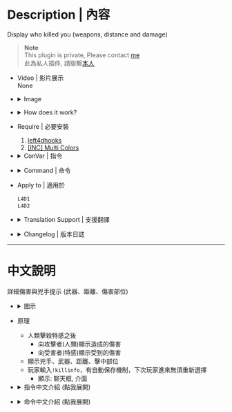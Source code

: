 # Description | 內容
Display who killed you (weapons, distance and damage)

> __Note__ <br/>
This plugin is private, Please contact [me](https://github.com/fbef0102/Game-Private_Plugin#私人插件列表-private-plugins-list)<br/>
此為私人插件, 請聯繫[本人](https://github.com/fbef0102/Game-Private_Plugin#私人插件列表-private-plugins-list)

* Video | 影片展示
<br>None

* <details><summary>Image</summary>

    <br/>![l4d_who_kill_you_1](image/l4d_who_kill_you_1.jpg)
    <br/>![l4d_who_kill_you_2](image/l4d_who_kill_you_2.gif)
    <br/>![l4d_who_kill_you_3](image/l4d_who_kill_you_3.gif)
    <br/>![l4d_who_kill_you_4](image/l4d_who_kill_you_4.jpg)
</details>

* <details><summary>How does it work?</summary>

    * Display multi kill text and play sound when player keep killing special infected including tank
	* Accumulate S.I kill combo when headshot only
    * Type ```!kc```, Settings will be saved to sCookiesCached. Player will have same settings if rejoin server next time.
        * Sound: on/off sound
        * Display: Off, Center text, Hint, Menu
</details>

* Require | 必要安裝
	1. [left4dhooks](https://forums.alliedmods.net/showthread.php?t=321696)
	2. [[INC] Multi Colors](https://github.com/fbef0102/L4D1_2-Plugins/releases/tag/Multi-Colors)

* <details><summary>ConVar | 指令</summary>

	* cfg/sourcemod/l4d_who_kill_you.cfg
        ```php
        // 0=Plugin off, 1=Plugin on.
        l4d_who_kill_you_enable "1"

        // If 1, display damage kill info to survivor(attacker) when kill SI
        l4d_who_kill_you_display_to_survivor "1"

        // If 1, display damage kill info to infected(victim) when get killed
        l4d_who_kill_you_display_to_infeced "1"

        // (L4D2) Display damage kill info on which zombie class death, 1=Smoker, 2=Boomer, 4=Hunter, 8=Spitter, 16=Jockey, 32=Charger, 64=Tank (0=None, 127=All)
        l4d_who_kill_you_infected_flag "127"

        // (L4D1) Display damage kill info on which zombie class death, 1=Smoker, 2=Boomer, 4=Hunter, 8=Tank (0=None, 15=All)
        l4d_who_kill_you_infected_flag "15"

        // How long damage kill info menu stay?
        l4d_who_kill_you_menu_time "10"
        ```
</details>

* <details><summary>Command | 命令</summary>
    
	* **Open menu for kill damage info**
		```php
		sm_killinfo
		```
</details>

* Apply to | 適用於
    ```
    L4D1
    L4D2
    ```

* <details><summary>Translation Support | 支援翻譯</summary>

	```
	English
	繁體中文
	简体中文
	```
</details>

* <details><summary>Changelog | 版本日誌</summary>

    * v1.0 (2024-3-9)
        * Initial Release
</details>

- - - -
# 中文說明
詳細傷害與兇手提示 (武器、距離、傷害部位)

* <details><summary>圖示</summary>

    <br/>![zho/l4d_who_kill_you_1](image/zho/l4d_who_kill_you_1.jpg)
    <br/>![zho/l4d_who_kill_you_2](image/zho/l4d_who_kill_you_2.gif)
    <br/>![zho/l4d_who_kill_you_3](image/zho/l4d_who_kill_you_3.gif)
    <br/>![zho/l4d_who_kill_you_4](image/zho/l4d_who_kill_you_4.jpg)
</details>

* 原理
    * 人類擊殺特感之後
        * 向攻擊者(人類)顯示造成的傷害
        * 向受害者(特感)顯示受到的傷害
    * 顯示兇手、武器、距離、擊中部位
    * 玩家輸入```!killinfo```，有自動保存機制，下次玩家進來無須重新選擇
        * 顯示: 聊天框, 介面

* <details><summary>指令中文介紹 (點我展開)</summary>

	* cfg/sourcemod/l4d_who_kill_you.cfg
        ```php
        // 0=關閉插件, 1=啟動插件
        l4d_who_kill_you_enable "1"

        // 為1時，向攻擊者(人類)顯示造成的詳細傷害
        l4d_who_kill_you_display_to_survivor "1"

        // 為1時，向受害者(特感)顯示受到的詳細傷害
        l4d_who_kill_you_display_to_infeced "1"

        // (L4D2) 哪種特感死亡時顯示詳細傷害, 1=Smoker, 2=Boomer, 4=Hunter, 8=Spitter, 16=Jockey, 32=Charger, 64=Tank (0=沒有, 127=全部)
        l4d_who_kill_you_infected_flag "127"

        // (L4D1) 哪種特感死亡時顯示詳細傷害, 1=Smoker, 2=Boomer, 4=Hunter, 8=Tank (0=沒有, 15=全部)
        l4d_who_kill_you_infected_flag "15"

        // 詳細傷害介面停留顯示多久? (秒)
        l4d_who_kill_you_menu_time "10"
        ```
</details>

* <details><summary>命令中文介紹 (點我展開)</summary>
    
	* **打開擊殺傷害顯示介面**
		```php
		sm_killinfo
		```
</details>